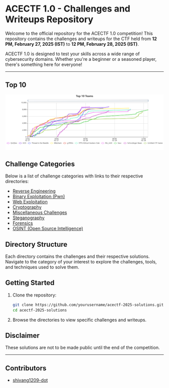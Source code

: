 # ACECTF 1.0 - Challenges and Writeups Repository

Welcome to the official repository for the ACECTF 1.0 competition! This repository contains the challenges and writeups for the CTF held from **12 PM, February 27, 2025 (IST)** to **12 PM, February 28, 2025 (IST)**.

ACECTF 1.0 is designed to test your skills across a wide range of cybersecurity domains. Whether you're a beginner or a seasoned player, there's something here for everyone!

---

## Top 10

![Top 10](Top%2010%20Teams.png)

## Challenge Categories
Below is a list of challenge categories with links to their respective directories:

- [Reverse Engineering](/rev)
- [Binary Exploitation (Pwn)](/pwn)
- [Web Exploitation](/web)
- [Cryptography](/crypto)
- [Miscellaneous Challenges](/misc)
- [Steganography](/stego)
- [Forensics](/forensics)
- [OSINT (Open Source Intelligence)](/osint)

## Directory Structure
Each directory contains the challenges and their respective solutions. Navigate to the category of your interest to explore the challenges, tools, and techniques used to solve them.

## Getting Started
1. Clone the repository:
   ```bash
   git clone https://github.com/yourusername/acectf-2025-solutions.git
   cd acectf-2025-solutions
   ```
2. Browse the directories to view specific challenges and writeups.

## Disclaimer
These solutions are not to be made public until the end of the competition.

---
## Contributors
- [shivang1209-dot](https://github.com/shivang1209-dot)
